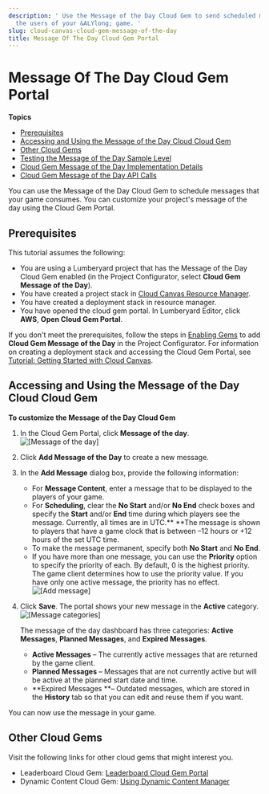 ```yaml
---
description: ' Use the Message of the Day Cloud Gem to send scheduled messages to
  the users of your &ALYlong; game. '
slug: cloud-canvas-cloud-gem-message-of-the-day
title: Message Of The Day Cloud Gem Portal
---
```

# Message Of The Day Cloud Gem Portal<a name="cloud-canvas-cloud-gem-message-of-the-day"></a>

**Topics**
+ [Prerequisites](#cloud-canvas-cloud-gem-message-of-the-day-prerequisites)
+ [Accessing and Using the Message of the Day Cloud Cloud Gem](#cloud-canvas-cloud-gem-message-of-the-day-accessing-and-using)
+ [Other Cloud Gems](#cloud-canvas-cloud-gem-message-of-the-day-other-cloud-gems)
+ [Testing the Message of the Day Sample Level](/docs/userguide/gems/cloud-canvas/mod-testing.md)
+ [Cloud Gem Message of the Day Implementation Details](/docs/userguide/gems/cloud-canvas/mod-details.md)
+ [Cloud Gem Message of the Day API Calls](cloud-gem-mod-api.md)

You can use the Message of the Day Cloud Gem to schedule messages that your game consumes\. You can customize your project's message of the day using the Cloud Gem Portal\.

## Prerequisites<a name="cloud-canvas-cloud-gem-message-of-the-day-prerequisites"></a>

This tutorial assumes the following:
+ You are using a Lumberyard project that has the Message of the Day Cloud Gem enabled \(in the Project Configurator, select **Cloud Gem Message of the Day**\)\.
+ You have created a project stack in [Cloud Canvas Resource Manager](/docs/userguide/gems/cloud-canvas/ui-rm-overview.md)\.
+ You have created a deployment stack in resource manager\.
+ You have opened the cloud gem portal\. In Lumberyard Editor, click **AWS**, **Open Cloud Gem Portal**\.

If you don't meet the prerequisites, follow the steps in [Enabling Gems](/docs/userguide/gems/using-project-configurator.md) to add **Cloud Gem Message of the Day** in the Project Configurator\. For information on creating a deployment stack and accessing the Cloud Gem Portal, see [Tutorial: Getting Started with Cloud Canvas](/docs/userguide/gems/cloud-canvas/tutorial.md)\.

## Accessing and Using the Message of the Day Cloud Cloud Gem<a name="cloud-canvas-cloud-gem-message-of-the-day-accessing-and-using"></a>

**To customize the Message of the Day Cloud Gem**

1. In the Cloud Gem Portal, click **Message of the day**\.  
![\[Message of the day\]](/images/userguide/cloud_canvas/cloud-canvas-cloud-gem-mod-2.png)

1. Click **Add Message of the Day** to create a new message\.

1. In the **Add Message** dialog box, provide the following information:
   + For **Message Content**, enter a message that to be displayed to the players of your game\.
   + For **Scheduling**, clear the **No Start** and/or **No End** check boxes and specify the **Start** and/or **End** time during which players see the message\. Currently, all times are in UTC\.** **The message is shown to players that have a game clock that is between –12 hours or \+12 hours of the set UTC time\.
   + To make the message permanent, specify both **No Start** and **No End**\.
   + If you have more than one message, you can use the **Priority** option to specify the priority of each\. By default, 0 is the highest priority\. The game client determines how to use the priority value\. If you have only one active message, the priority has no effect\.  
![\[Add message\]](/images/userguide/cloud_canvas/cloud-canvas-cloud-gem-mod-3.png)

1. Click **Save**\. The portal shows your new message in the **Active** category\.  
![\[Message categories\]](/images/userguide/cloud_canvas/cloud-canvas-cloud-gem-mod-4.png)

   The message of the day dashboard has three categories: **Active Messages**, **Planned Messages**, and **Expired Messages**\.
   + **Active Messages** – The currently active messages that are returned by the game client\.
   + **Planned Messages** – Messages that are not currently active but will be active at the planned start date and time\.
   + **Expired Messages **– Outdated messages, which are stored in the **History** tab so that you can edit and reuse them if you want\.

You can now use the message in your game\.

## Other Cloud Gems<a name="cloud-canvas-cloud-gem-message-of-the-day-other-cloud-gems"></a>

Visit the following links for other cloud gems that might interest you\.
+ Leaderboard Cloud Gem: [Leaderboard Cloud Gem Portal](/docs/userguide/gems/cloud-canvas/leaderboard.md)
+ Dynamic Content Cloud Gem: [Using Dynamic Content Manager](/docs/userguide/gems/cloud-canvas/dc-manager.md)